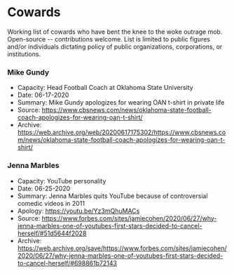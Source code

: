 # Cowards

Working list of cowards who have bent the knee to the woke outrage mob. Open-source -- contributions welcome. List is limited to public figures and/or individuals dictating policy of public organizations, corporations, or institutions.


### Mike Gundy
* Capacity: Head Football Coach at Oklahoma State University
* Date: 06-17-2020
* Summary: Mike Gundy apologizes for wearing OAN t-shirt in private life
* Source: https://www.cbsnews.com/news/oklahoma-state-football-coach-apologizes-for-wearing-oan-t-shirt/
* Archive: https://web.archive.org/web/20200617175302/https://www.cbsnews.com/news/oklahoma-state-football-coach-apologizes-for-wearing-oan-t-shirt/


### Jenna Marbles
* Capacity: YouTube personality
* Date: 06-25-2020
* Summary: Jenna Marbles quits YouTube because of controversial comedic videos in 2011
* Apology: https://youtu.be/Yz3mQhuMACs
* Source: https://www.forbes.com/sites/jamiecohen/2020/06/27/why-jenna-marbles-one-of-youtubes-first-stars-decided-to-cancel-herself/#51d5644f2028
* Archive: https://web.archive.org/save/https://www.forbes.com/sites/jamiecohen/2020/06/27/why-jenna-marbles-one-of-youtubes-first-stars-decided-to-cancel-herself/#698861b72143
